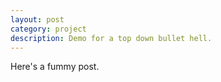 ```yaml
---
layout: post
category: project
description: Demo for a top down bullet hell.
---
```


Here's a fummy post.